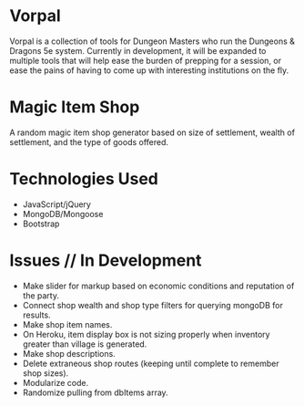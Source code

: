 # Vorpal

Vorpal is a collection of tools for Dungeon Masters who run the Dungeons &amp; Dragons 5e system. Currently in development, it will be expanded to multiple tools that will help ease the burden of prepping for a session, or ease the pains of having to come up with interesting institutions on the fly.

# Magic Item Shop

A random magic item shop generator based on size of settlement, wealth of settlement, and the type of goods offered.

# Technologies Used

* JavaScript/jQuery
* MongoDB/Mongoose
* Bootstrap

# Issues // In Development
- Make slider for markup based on economic conditions and reputation of the party.
- Connect shop wealth and shop type filters for querying mongoDB for results.
- Make shop item names.
- On Heroku, item display box is not sizing properly when inventory greater than village is generated.
- Make shop descriptions.
- Delete extraneous shop routes (keeping until complete to remember shop sizes).
- Modularize code.
- Randomize pulling from dbItems array.